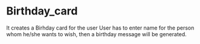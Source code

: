 # Birthday_card
It creates a Birhday card for the user
User has to enter name for the person whom he/she wants to wish, then a birthday message will be generated. 
